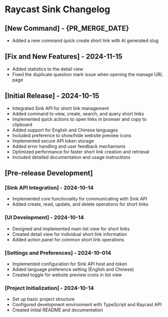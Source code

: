 # Raycast Sink Changelog

## [New Command] - {PR_MERGE_DATE}

- Added a new command quick create short link with AI generated slug

## [Fix and New Features] - 2024-11-15

- Added statistics to the detail view
- Fixed the duplicate question mark issue when opening the manage URL page

## [Initial Release] - 2024-10-15

- Integrated Sink API for short link management
- Added command to view, create, search, and query short links
- Implemented quick actions to open links in browser and copy to clipboard
- Added support for English and Chinese languages
- Included preference to show/hide website preview icons
- Implemented secure API token storage
- Added error handling and user feedback mechanisms
- Optimized performance for faster short link creation and retrieval
- Included detailed documentation and usage instructions

## [Pre-release Development]

### [Sink API Integration] - 2024-10-14

- Implemented core functionality for communicating with Sink API
- Added create, read, update, and delete operations for short links

### [UI Development] - 2024-10-14

- Designed and implemented main list view for short links
- Created detail view for individual short link information
- Added action panel for common short link operations

### [Settings and Preferences] - 2024-10-014

- Implemented configuration for Sink API host and token
- Added language preference setting (English and Chinese)
- Created toggle for website preview icons in list view

### [Project Initialization] - 2024-10-14

- Set up basic project structure
- Configured development environment with TypeScript and Raycast API
- Created initial README and documentation
